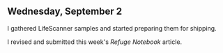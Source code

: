 
## Wednesday, September 2

I gathered LifeScanner samples and started preparing them for shipping.

I revised and submitted this week's *Refuge Notebook* article.

